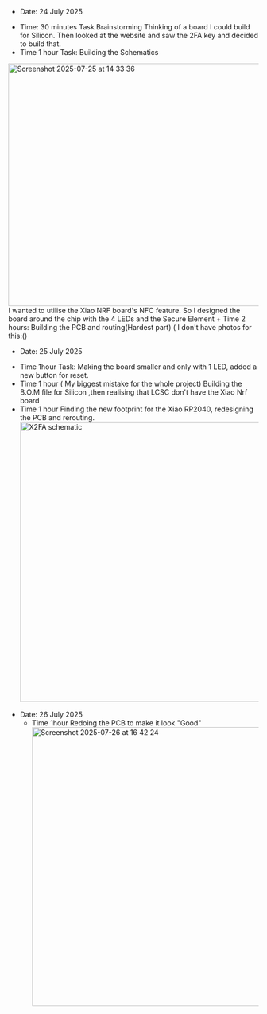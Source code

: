 - Date: 24 July 2025
 + Time: 30 minutes 
Task Brainstorming
Thinking of a board I could build for Silicon. Then looked at the website and saw the 2FA key and decided to build that.
 + Time 1 hour
Task: Building the Schematics
<img width="1020" height="487" alt="Screenshot 2025-07-25 at 14 33 36" src="https://github.com/user-attachments/assets/4b1e9c2b-866a-42a9-90df-b9e1cf12cd83" />
I wanted to utilise the Xiao NRF board's NFC feature. So I designed the board around the chip with the 4 LEDs and the Secure Element
 + Time 2 hours: Building the PCB and routing(Hardest part)
   ( I don't have photos for this:()

- Date: 25 July 2025
 + Time 1hour
Task: Making the board smaller and only with 1 LED, added a new button for reset.
+ Time 1 hour ( My biggest mistake for the whole project)
  Building the B.O.M file for Silicon ,then  realising that LCSC don't have the Xiao Nrf board
+ Time 1 hour
  Finding the new footprint for the Xiao RP2040, redesigning the PCB and rerouting.
  <img width="775" height="562" alt="X2FA schematic" src="https://github.com/user-attachments/assets/7bb3f85e-4229-4e36-972a-25d4d6a2b608" />
- Date: 26 July 2025
  + Time 1hour
    Redoing the PCB to make it look "Good"
    <img width="547" height="560" alt="Screenshot 2025-07-26 at 16 42 24" src="https://github.com/user-attachments/assets/28118ed1-1116-47cf-a498-b77737032a1b" />




   
